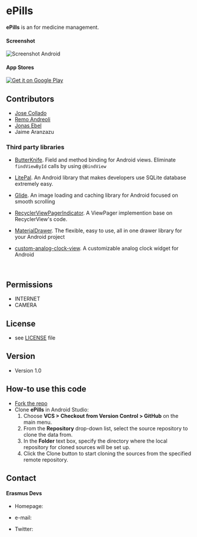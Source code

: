 # ePills
**ePills** is an for medicine management.

#### Screenshot
![Screenshot Android](https://image.ibb.co/c8AD3G/readme_screenshot_Small.png)



#### App Stores
[![Get it on Google Play](https://raw.github.com/repat/README-template/master/googleplay.png)](https://play.google.com/store/apps/details?id=com.package.path)





## Contributors
* [Jose Collado](https://github.com/jcolladosp/) 
* [Remo Andreoli](https://github.com/Zikker)
* [Jonas Ebel](https://github.com/jonny3576)
* Jaime Aranzazu

### Third party libraries
* [ButterKnife](https://github.com/JakeWharton/butterknife). Field and method binding for Android views. Eliminate `findViewById` calls by using `@BindView`

* [LitePal](https://github.com/LitePalFramework/LitePal). An Android library that makes developers use SQLite database extremely easy.

* [Glide](https://github.com/bumptech/glide). An image loading and caching library for Android focused on smooth scrolling

* [RecyclerViewPagerIndicator](https://github.com/buyi/RecyclerViewPagerIndicator). A ViewPager implemention base on RecyclerView's code.

* [MaterialDrawer](https://github.com/mikepenz/MaterialDrawer). The flexible, easy to use, all in one drawer library for your Android project

* [custom-analog-clock-view](https://github.com/rosenpin/custom-analog-clock-view). A customizable analog clock widget for Android

  ​

## Permissions
* INTERNET
* CAMERA

## License 
* see [LICENSE](https://github.com/username/appname/blob/master/LICENSE.md) file

## Version 
* Version 1.0

## How-to use this code
* [Fork the repo](https://github.com/jcolladosp/ePills/fork)
* Clone **ePills** in Android Studio:
  1. Choose **VCS > Checkout from Version Control > GitHub** on the main menu.
  2. From the **Repository** drop-down list, select the source repository to clone the data from.
  3. In the **Folder** text box, specify the directory where the local repository for cloned sources will be set up.
  4. Click the Clone button to start cloning the sources from the specified remote repository.

## Contact
#### Erasmus Devs
* Homepage: 
* e-mail: 
* Twitter: 

  ​
